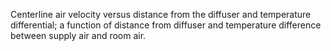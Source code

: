 ﻿Centerline air velocity versus distance from the diffuser and temperature differential; a function of distance from diffuser and temperature difference between supply air and room air.
